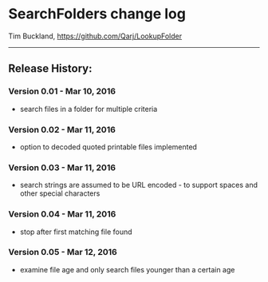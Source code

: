 # SearchFolders change log

Tim Buckland, https://github.com/Qarj/LookupFolder

---------------------------------------------------

## Release History:

### Version 0.01 - Mar 10, 2016
* search files in a folder for multiple criteria

### Version 0.02 - Mar 11, 2016
* option to decoded quoted printable files implemented

### Version 0.03 - Mar 11, 2016
* search strings are assumed to be URL encoded - to support spaces and other special characters

### Version 0.04 - Mar 11, 2016
* stop after first matching file found

### Version 0.05 - Mar 12, 2016
* examine file age and only search files younger than a certain age
